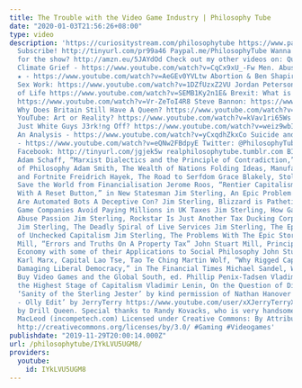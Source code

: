 ```yaml
---
title: The Trouble with the Video Game Industry | Philosophy Tube
date: "2020-01-03T21:56:26+08:00"
type: video
description: 'https://curiositystream.com/philosophytube https://www.patreon.com/PhilosophyTube
  Subscribe! http://tinyurl.com/pr99a46 Paypal.me/PhilosophyTube Wanna get me a gift
  for the show? http://amzn.eu/5JAYdOd Check out my other videos on: Queer✨ https://www.youtube.com/watch?v=5Hi6j2UXEZM&
  Climate Grief - https://www.youtube.com/watch?v=CqCx9xU_-Fw Men. Abuse. Trauma.
  ★ - https://www.youtube.com/watch?v=AeGEv0YVLtw Abortion & Ben Shapiro - https://www.youtube.com/watch?v=c2PAajlHbnU
  Sex Work: https://www.youtube.com/watch?v=1DZfUzxZ2VU Jordan Peterson & The Meaning
  of Life https://www.youtube.com/watch?v=SEMB1Ky2n1E& Brexit: What is Democracy?
  https://www.youtube.com/watch?v=Vr-ZeToI4R8 Steve Bannon: https://www.youtube.com/watch?v=wO6uD3c2qMo
  Why Does Britain Still Have A Queen? https://www.youtube.com/watch?v=x2W7P3wGBI8
  YouTube: Art or Reality? https://www.youtube.com/watch?v=kVav1ri65Ws Is Philosophy
  Just White Guys J3rk!ng Off? https://www.youtube.com/watch?v=weiz9wbIcGQ Transphobia:
  An Analysis - https://www.youtube.com/watch?v=yCxqdhZkxCo Suicide and Mental Health
  - https://www.youtube.com/watch?v=eQNw2FBdpyE Twitter: @PhilosophyTube Email: ollysphilosophychannel@gmail.com
  Facebook: http://tinyurl.com/jgjek5w realphilosophytube.tumblr.com BIBLIOGRAPHY
  Adam Schaff, “Marxist Dialectics and the Principle of Contradiction,” in The Journal
  of Philosophy Adam Smith, The Wealth of Nations Folding Ideas, Manufactured Discontent
  and Fortnite Freidrich Hayek, The Road to Serfdom Grace Blakely, Stolen: How to
  Save the World from Financialisation Jerome Roos, “Rentier Capitalism Does Not Come
  With A Reset Button,” in New Statesman Jim Sterling, An Epic Problem Jim Sterling,
  Are Automated Bots A Deceptive Con? Jim Sterling, Blizzard is Pathetic Jim Sterling,
  Game Companies Avoid Paying Millions in UK Taxes Jim Sterling, How Game Companies
  Abuse Passion Jim Sterling, Rockstar Is Just Another Tax Ducking Corporate Parasite
  Jim Sterling, The Deadly Spiral of Live Services Jim Sterling, The Epic Brutality
  of Unchecked Capitalism Jim Sterling, The Problems With The Epic Store John Stuart
  Mill, “Errors and Truths On A Property Tax” John Stuart Mill, Principles of Political
  Economy with some of their Applications to Social Philosophy John Stuart Mill, Utilitarianism
  Karl Marx, Capital Lao Tse, Tao Te Ching Martin Wolf, “Why Rigged Capitalism is
  Damaging Liberal Democracy,” in The Financial Times Michael Sandel, What Money Can’t
  Buy Video Games and the Global South, ed. Phillip Penix-Tadsen Vladimir Lenin, Imperialism:
  the Highest Stage of Capitalism Vladimir Lenin, On the Question of Dialectics MUSIC
  ‘Sanity of the Sterling Jester’ by kind permission of Nathan Hanover ‘Goosalavania
  - Olly Edit’ by JerryTerry https://www.youtube.com/user/xXJerryTerryXx ‘Born Depressed’
  by Drill Queen. Special thanks to Randy Kovacks, who is very handsome Robobozo Kevin
  MacLeod (incompetech.com) Licensed under Creative Commons: By Attribution 3.0 License
  http://creativecommons.org/licenses/by/3.0/ #Gaming #Videogames'
publishdate: "2019-11-29T20:00:14.000Z"
url: /philosophytube/IYkLVU5UGM8/
providers:
  youtube:
    id: IYkLVU5UGM8
---
```


